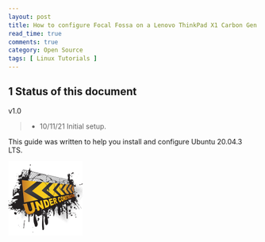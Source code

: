 ```yaml
---
layout: post
title: How to configure Focal Fossa on a Lenovo ThinkPad X1 Carbon Gen 8
read_time: true
comments: true
category: Open Source 
tags: [ Linux Tutorials ]
---
```


**1 Status of this document**
-----------------------------

v1.0
> * 10/11/21 Initial setup.

This guide was written to help you install and configure Ubuntu 20.04.3 LTS. 

![](/assets/under-construction.png)

